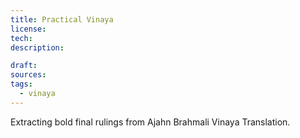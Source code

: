 ```yaml
---
title: Practical Vinaya
license: 
tech: 
description: 

draft: 
sources: 
tags:
  - vinaya
---
```

Extracting bold final rulings from Ajahn Brahmali Vinaya Translation.

